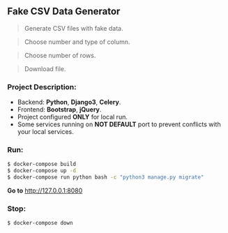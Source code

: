 ## Fake CSV Data Generator

> Generate CSV files with fake data.

> Choose number and type of column.

> Choose number of rows.

> Download file.

### Project Description:
 - Backend: **Python**, **Django3**, **Celery**.
 - Frontend: **Bootstrap**, **jQuery**.
 - Project configured **ONLY** for local run.
 - Some services running on **NOT DEFAULT** port to prevent conflicts with your local services.

### Run:
```sh
$ docker-compose build
$ docker-compose up -d
$ docker-compose run python bash -c "python3 manage.py migrate"
```
**Go to** http://127.0.0.1:8080

### Stop:
```sh
$ docker-compose down
```
